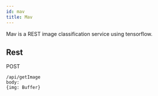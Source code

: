 ```yaml
---
id: mav
title: Mav
---
```


Mav is a REST image classification service using tensorflow.

## Rest

POST

```
/api/getImage
body:
{img: Buffer}
```
